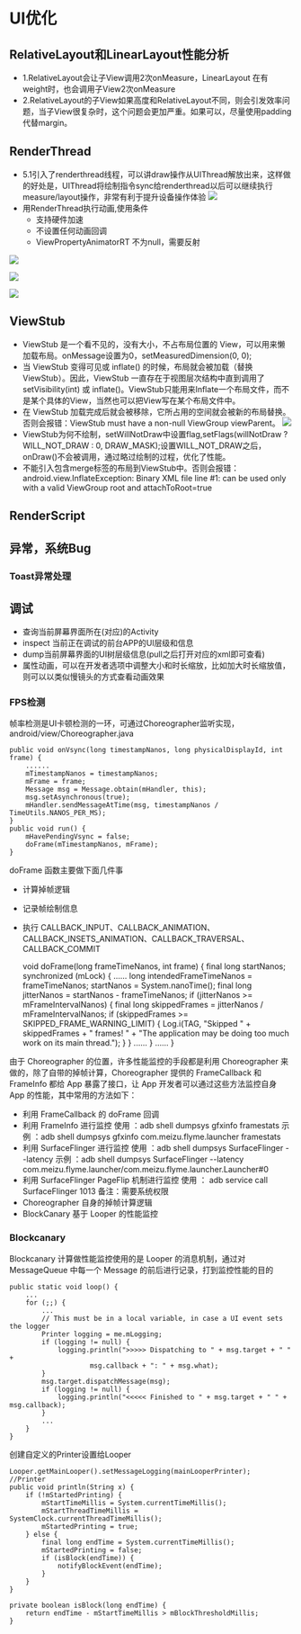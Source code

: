 # UI优化
## RelativeLayout和LinearLayout性能分析
* 1.RelativeLayout会让子View调用2次onMeasure，LinearLayout 在有weight时，也会调用子View2次onMeasure
* 2.RelativeLayout的子View如果高度和RelativeLayout不同，则会引发效率问题，当子View很复杂时，这个问题会更加严重。如果可以，尽量使用padding代替margin。

## RenderThread
* 5.1引入了renderthread线程，可以讲draw操作从UIThread解放出来，这样做的好处是，UIThread将绘制指令sync给renderthread以后可以继续执行measure/layout操作，非常有利于提升设备操作体验
![](./renderThread.jpg)
* 用RenderThread执行动画,使用条件
	* 支持硬件加速
    * 不设置任何动画回调
    * ViewPropertyAnimatorRT 不为null，需要反射

![](./ViewPropertyAnimatorRT1.png)

![](./ViewPropertyAnimatorRT2.png)

![](./ViewPropertyAnimatorRT3.png)
## ViewStub
* ViewStub 是一个看不见的，没有大小，不占布局位置的 View，可以用来懒加载布局。onMessage设置为0，setMeasuredDimension(0, 0);
* 当 ViewStub 变得可见或 inflate() 的时候，布局就会被加载（替换 ViewStub）。因此，ViewStub 一直存在于视图层次结构中直到调用了 setVisibility(int) 或 inflate()。ViewStub只能用来Inflate一个布局文件，而不是某个具体的View，当然也可以把View写在某个布局文件中。
* 在 ViewStub 加载完成后就会被移除，它所占用的空间就会被新的布局替换。否则会报错：ViewStub must have a non-null ViewGroup viewParent。
![](./viewstub.png)
* ViewStub为何不绘制，setWillNotDraw中设置flag,setFlags(willNotDraw ? WILL_NOT_DRAW : 0, DRAW_MASK);设置WILL_NOT_DRAW之后，onDraw()不会被调用，通过略过绘制的过程，优化了性能。
* 不能引入包含merge标签的布局到ViewStub中。否则会报错：android.view.InflateException: Binary XML file line #1:  can be used only with a valid ViewGroup root and attachToRoot=true

## RenderScript
## 异常，系统Bug
### Toast异常处理

## 调试
* 查询当前屏幕界面所在(对应)的Activity
* inspect 当前正在调试的前台APP的UI层级和信息
* dump当前屏幕界面的UI树层级信息(pull之后打开对应的xml即可查看)
* 属性动画，可以在开发者选项中调整大小和时长缩放，比如加大时长缩放值，则可以以类似慢镜头的方式查看动画效果

### FPS检测
帧率检测是UI卡顿检测的一环，可通过Choreographer监听实现，android/view/Choreographer.java

	public void onVsync(long timestampNanos, long physicalDisplayId, int frame) {
	    ......
	    mTimestampNanos = timestampNanos;
	    mFrame = frame;
	    Message msg = Message.obtain(mHandler, this);
	    msg.setAsynchronous(true);
	    mHandler.sendMessageAtTime(msg, timestampNanos / TimeUtils.NANOS_PER_MS);
	}
	public void run() {
	    mHavePendingVsync = false;
	    doFrame(mTimestampNanos, mFrame);
	}

doFrame 函数主要做下面几件事

* 计算掉帧逻辑
* 记录帧绘制信息
* 执行 CALLBACK_INPUT、CALLBACK_ANIMATION、CALLBACK_INSETS_ANIMATION、CALLBACK_TRAVERSAL、CALLBACK_COMMIT

	void doFrame(long frameTimeNanos, int frame) {
	    final long startNanos;
	    synchronized (mLock) {
	        ......
	        long intendedFrameTimeNanos = frameTimeNanos;
	        startNanos = System.nanoTime();
	        final long jitterNanos = startNanos - frameTimeNanos;
	        if (jitterNanos >= mFrameIntervalNanos) {
	            final long skippedFrames = jitterNanos / mFrameIntervalNanos;
	            if (skippedFrames >= SKIPPED_FRAME_WARNING_LIMIT) {
	                Log.i(TAG, "Skipped " + skippedFrames + " frames!  "
	                        + "The application may be doing too much work on its main thread.");
	            }
	        }
	        ......
	    }
	    ......
	}

由于 Choreographer 的位置，许多性能监控的手段都是利用 Choreographer 来做的，除了自带的掉帧计算，Choreographer 提供的 FrameCallback 和 FrameInfo 都给 App 暴露了接口，让 App 开发者可以通过这些方法监控自身 App 的性能，其中常用的方法如下：

* 利用 FrameCallback 的 doFrame 回调
* 利用 FrameInfo 进行监控
 使用 ：adb shell dumpsys gfxinfo framestats
 示例 ：adb shell dumpsys gfxinfo com.meizu.flyme.launcher framestats
* 利用 SurfaceFlinger 进行监控
 使用 ：adb shell dumpsys SurfaceFlinger --latency
 示例 ：adb shell dumpsys SurfaceFlinger --latency com.meizu.flyme.launcher/com.meizu.flyme.launcher.Launcher#0
* 利用 SurfaceFlinger PageFlip 机制进行监控
 使用 ： adb service call SurfaceFlinger 1013
 备注：需要系统权限
* Choreographer 自身的掉帧计算逻辑
* BlockCanary 基于 Looper 的性能监控

### Blockcanary 
Blockcanary 计算做性能监控使用的是 Looper 的消息机制，通过对 MessageQueue 中每一个 Message 的前后进行记录，打到监控性能的目的

	public static void loop() {
	    ...
	    for (;;) {
	        ...
	        // This must be in a local variable, in case a UI event sets the logger
	        Printer logging = me.mLogging;
	        if (logging != null) {
	            logging.println(">>>>> Dispatching to " + msg.target + " " +
	                    msg.callback + ": " + msg.what);
	        }
	        msg.target.dispatchMessage(msg);
	        if (logging != null) {
	            logging.println("<<<<< Finished to " + msg.target + " " + msg.callback);
	        }
	        ...
	    }
	}

创建自定义的Printer设置给Looper

	Looper.getMainLooper().setMessageLogging(mainLooperPrinter);
	//Printer
	public void println(String x) {
	    if (!mStartedPrinting) {
	        mStartTimeMillis = System.currentTimeMillis();
	        mStartThreadTimeMillis = SystemClock.currentThreadTimeMillis();
	        mStartedPrinting = true;
	    } else {
	        final long endTime = System.currentTimeMillis();
	        mStartedPrinting = false;
	        if (isBlock(endTime)) {
	            notifyBlockEvent(endTime);
	        }
	    }
	}
	
	private boolean isBlock(long endTime) {
	    return endTime - mStartTimeMillis > mBlockThresholdMillis;
	}